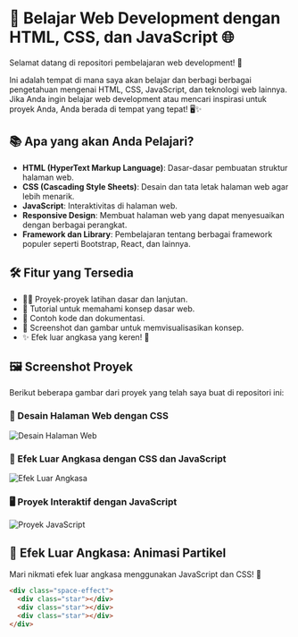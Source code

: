 # 🚀 Belajar Web Development dengan HTML, CSS, dan JavaScript 🌐

Selamat datang di repositori pembelajaran web development! 🎉

Ini adalah tempat di mana saya akan belajar dan berbagi berbagai pengetahuan mengenai HTML, CSS, JavaScript, dan teknologi web lainnya. Jika Anda ingin belajar web development atau mencari inspirasi untuk proyek Anda, Anda berada di tempat yang tepat! 🖥️✨

## 📚 Apa yang akan Anda Pelajari?

- **HTML (HyperText Markup Language)**: Dasar-dasar pembuatan struktur halaman web.
- **CSS (Cascading Style Sheets)**: Desain dan tata letak halaman web agar lebih menarik.
- **JavaScript**: Interaktivitas di halaman web.
- **Responsive Design**: Membuat halaman web yang dapat menyesuaikan dengan berbagai perangkat.
- **Framework dan Library**: Pembelajaran tentang berbagai framework populer seperti Bootstrap, React, dan lainnya.

## 🛠️ Fitur yang Tersedia

- 🧑‍💻 Proyek-proyek latihan dasar dan lanjutan.
- 🌟 Tutorial untuk memahami konsep dasar web.
- 📂 Contoh kode dan dokumentasi.
- 📸 Screenshot dan gambar untuk memvisualisasikan konsep.
- ✨ Efek luar angkasa yang keren! 🌌

## 🖼️ Screenshot Proyek

Berikut beberapa gambar dari proyek yang telah saya buat di repositori ini:

### 🎨 Desain Halaman Web dengan CSS
![Desain Halaman Web](https://tse3.mm.bing.net/th?id=OIP.4keobCf8hSV39fpV5mXjpQHaFA&pid=Api&P=0&h=220)

### 🚀 Efek Luar Angkasa dengan CSS dan JavaScript
![Efek Luar Angkasa](https://tse2.mm.bing.net/th?id=OIP.SPsQrBH0MUb24jOHdOI7NgHaEK&pid=Api&P=0&h=220)

### 🖥️ Proyek Interaktif dengan JavaScript
![Proyek JavaScript](https://tse3.mm.bing.net/th?id=OIP.McuwfIfh1Eh9Tlq8VTBwRwHaEK&pid=Api&P=0&h=220)

## 🌌 Efek Luar Angkasa: Animasi Partikel

Mari nikmati efek luar angkasa menggunakan JavaScript dan CSS! 🌠

```html
<div class="space-effect">
  <div class="star"></div>
  <div class="star"></div>
  <div class="star"></div>
</div>
